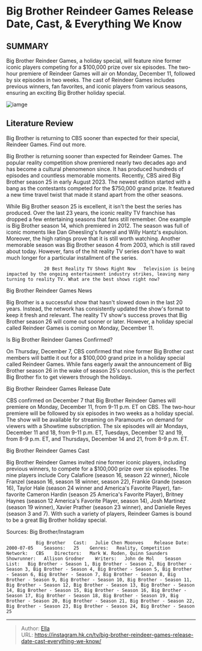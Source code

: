 # Big Brother Reindeer Games Release Date, Cast, &amp; Everything We Know


## SUMMARY 



  Big Brother Reindeer Games, a holiday special, will feature nine former iconic players competing for a $100,000 prize over six episodes.   The two-hour premiere of Reindeer Games will air on Monday, December 11, followed by six episodes in two weeks.   The cast of Reindeer Games includes previous winners, fan favorites, and iconic players from various seasons, ensuring an exciting Big Brother holiday special.  

![iamge](https://static1.srcdn.com/wordpress/wp-content/uploads/2023/11/big-brother-reindeer-games-spin-off-announced.jpg)

## Literature Review
Big Brother is returning to CBS sooner than expected for their special, Reindeer Games. Find out more. 




Big Brother is returning sooner than expected for Reindeer Games. The popular reality competition show premiered nearly two decades ago and has become a cultural phenomenon since. It has produced hundreds of episodes and countless memorable moments. Recently, CBS aired Big Brother season 25 in early August 2023. The newest edition started with a bang as the contestants competed for the $750,000 grand prize. It featured a new time travel twist that made it stand apart from the other seasons.




While Big Brother season 25 is excellent, it isn&#39;t the best the series has produced. Over the last 23 years, the iconic reality TV franchise has dropped a few entertaining seasons that fans still remember. One example is Big Brother season 14, which premiered in 2012. The season was full of iconic moments like Dan Gheesling&#39;s funeral and Willy Hantz&#39;s expulsion. Moreover, the high ratings prove that it is still worth watching. Another memorable season was Big Brother season 4 from 2003, which is still raved about today. However, fans of the hit reality TV series don&#39;t have to wait much longer for a particular installment of the series.

                  20 Best Reality TV Shows Right Now   Television is being impacted by the ongoing entertainment industry strikes, leaving many turning to reality TV. What are the best shows right now?    


 Big Brother Reindeer Games News 
          




Big Brother is a successful show that hasn&#39;t slowed down in the last 20 years. Instead, the network has consistently updated the show&#39;s format to keep it fresh and relevant. The reality TV show&#39;s success proves that Big Brother season 26 will come out sooner or later. However, a holiday special called Reindeer Games is coming on Monday, December 11.



 Is Big Brother Reindeer Games Confirmed? 
          

On Thursday, December 7, CBS confirmed that nine former Big Brother cast members will battle it out for a $100,000 grand prize in a holiday special called Reindeer Games. While fans eagerly await the announcement of Big Brother season 26 in the wake of season 25&#39;s conclusion, this is the perfect Big Brother fix to get viewers through the holidays.



 Big Brother Reindeer Games Release Date 
          




CBS confirmed on December 7 that Big Brother Reindeer Games will premiere on Monday, December 11, from 9-11 p.m. ET on CBS. The two-hour premiere will be followed by six episodes in two weeks as a holiday special. The show will be available for streaming on Paramount&#43; on demand for viewers with a Showtime subscription. The six episodes will air Mondays, December 11 and 18, from 9-11 p.m. ET, Tuesdays, December 12 and 19, from 8-9 p.m. ET, and Thursdays, December 14 and 21, from 8-9 p.m. ET.



 Big Brother Reindeer Games Cast 
          

Big Brother Reindeer Games invited nine former iconic players, including previous winners, to compete for a $100,000 prize over six episodes. The nine players include Cory Calafiore (season 16, season 22 winner), Nicole Franzel (season 16, season 18 winner, season 22), Frankie Grande (season 16), Taylor Hale (season 24 winner and America&#39;s Favorite Player), fan-favorite Cameron Hardin (season 25 America&#39;s Favorite Player), Britney Haynes (season 12 America&#39;s Favorite Player, season 14), Josh Martinez (season 19 winner), Xavier Prather (season 23 winner), and Danielle Reyes (season 3 and 7). With such a variety of players, Reindeer Games is bound to be a great Big Brother holiday special.




Sources: Big Brother/Instagram

               Big Brother   Cast:   Julie Chen Moonves    Release Date:   2000-07-05    Seasons:   25    Genres:   Reality, Competition    Network:   CBS    Directors:   Mark W. Roden, Quinn Saunders    Showrunner:   Allison Grodner    Writers:   John de Mol    Season List:   Big Brother - Season 1, Big Brother - Season 2, Big Brother - Season 3, Big Brother - Season 4, Big Brother - Season 5, Big Brother - Season 6, Big Brother - Season 7, Big Brother - Season 8, Big Brother - Season 9, Big Brother - Season 10, Big Brother - Season 11, Big Brother - Season 12, Big Brother - Season 13, Big Brother - Season 14, Big Brother - Season 15, Big Brother - Season 16, Big Brother - Season 17, Big Brother - Season 18, Big Brother - Season 19, Big Brother - Season 20, Big Brother - Season 21, Big Brother - Season 22, Big Brother - Season 23, Big Brother - Season 24, Big Brother - Season 25      

---

> Author: [Ella](https://instagram.hk.cn/)  
> URL: https://instagram.hk.cn/tv/big-brother-reindeer-games-release-date-cast-everything-we-know/  

